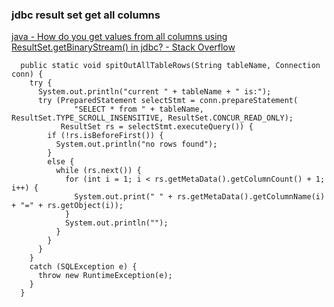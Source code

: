 ###  jdbc result set get all columns


[java - How do you get values from all columns using ResultSet.getBinaryStream() in jdbc? - Stack Overflow](https://stackoverflow.com/questions/24943894/how-do-you-get-values-from-all-columns-using-resultset-getbinarystream-in-jdbc "java - How do you get values from all columns using ResultSet.getBinaryStream() in jdbc? - Stack Overflow")


 

```
  public static void spitOutAllTableRows(String tableName, Connection conn) {
    try {
      System.out.println("current " + tableName + " is:");
      try (PreparedStatement selectStmt = conn.prepareStatement(
              "SELECT * from " + tableName, ResultSet.TYPE_SCROLL_INSENSITIVE, ResultSet.CONCUR_READ_ONLY);
           ResultSet rs = selectStmt.executeQuery()) {
        if (!rs.isBeforeFirst()) {
          System.out.println("no rows found");
        }
        else {
          while (rs.next()) {
            for (int i = 1; i < rs.getMetaData().getColumnCount() + 1; i++) {
              System.out.print(" " + rs.getMetaData().getColumnName(i) + "=" + rs.getObject(i));
            }
            System.out.println("");
          }
        }
      }
    }
    catch (SQLException e) {
      throw new RuntimeException(e);
    }
  }
```
